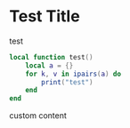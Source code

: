 # Test Title

test

``` lua
local function test()
	local a = {}
	for k, v in ipairs(a) do
		print("test")
	end
end
```

custom content

